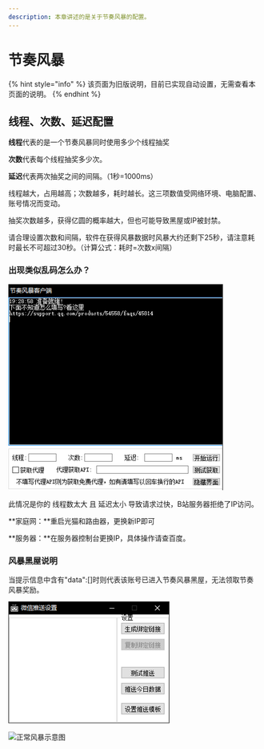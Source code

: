 ```yaml
---
description: 本章讲述的是关于节奏风暴的配置。
---
```


# 节奏风暴

{% hint style="info" %}
该页面为旧版说明，目前已实现自动设置，无需查看本页面的说明。
{% endhint %}

## 线程、次数、延迟配置

**线程**代表的是一个节奏风暴同时使用多少个线程抽奖

**次数**代表每个线程抽奖多少次。

**延迟**代表两次抽奖之间的间隔。（1秒=1000ms）



线程越大，占用越高；次数越多，耗时越长。这三项数值受网络环境、电脑配置、账号情况而变动。

抽奖次数越多，获得亿圆的概率越大，但也可能导致黑屋或IP被封禁。

请合理设置次数和间隔，软件在获得风暴数据时风暴大约还剩下25秒，请注意耗时最长不可超过30秒。（计算公式：耗时=次数x间隔）

### 出现类似乱码怎么办？

![IP&#x88AB;&#x5C01;&#x7981;&#x793A;&#x610F;&#x56FE;](../.gitbook/assets/image%20%2814%29.png)

此情况是你的 线程数太大 且 延迟太小 导致请求过快，B站服务器拒绝了IP访问。

**家庭网：**重启光猫和路由器，更换新IP即可

**服务器：**在服务器控制台更换IP，具体操作请查百度。

### 风暴黑屋说明

当提示信息中含有"data":\[\]时则代表该账号已进入节奏风暴黑屋，无法领取节奏风暴奖励。

![&#x98CE;&#x66B4;&#x9ED1;&#x5C4B;&#x793A;&#x610F;&#x56FE;](../.gitbook/assets/image%20%285%29.png)

![&#x6B63;&#x5E38;&#x98CE;&#x66B4;&#x793A;&#x610F;&#x56FE;](../.gitbook/assets/image%20%2830%29.png)

